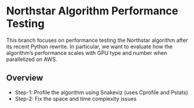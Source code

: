 # Northstar Algorithm Performance Testing

This branch focuses on performance testing the Northstar algorithm after its recent Python rewrite. In particular, we want to evaluate how the algorithm’s performance scales with GPU type and number when parallelized on AWS.

## Overview

- Step-1: Profile the algorithm using Snakeviz (uses Cprofile and Pstats)
- Step-2: Fix the space and time complexity issues 
